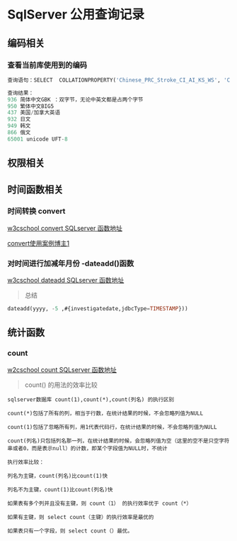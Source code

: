 # SqlServer 公用查询记录

## 编码相关

### 查看当前库使用到的编码


```sql
查询语句：SELECT  COLLATIONPROPERTY('Chinese_PRC_Stroke_CI_AI_KS_WS', 'CodePage')；

查询结果： 
936 简体中文GBK ：双字节，无论中英文都是占两个字节
950 繁体中文BIG5 
437 美国/加拿大英语 
932 日文 
949 韩文 
866 俄文 
65001 unicode UFT-8
```


## 权限相关


## 时间函数相关


### 时间转换  convert 

[w3cschool convert SQLserver 函数地址](https://www.w3school.com.cn/sql/func_convert.asp)

[convert使用案例博主1](https://blog.csdn.net/lyelyelye/article/details/78799313)




### 对时间进行加减年月份 -dateadd()函数

[w3cschool dateadd SQLserver 函数地址](https://www.w3school.com.cn/sql/func_dateadd.asp)


> 总结


```sql
dateadd(yyyy, -5 ,#{investigatedate,jdbcType=TIMESTAMP}))
```


## 统计函数

### count

[w2cschool count SQLserver 函数地址](https://www.w3school.com.cn/sql/sql_func_count.asp)

> count() 的用法的效率比较


```
sqlserver数据库 count(1),count(*),count(列名) 的执行区别

count(*)包括了所有的列，相当于行数，在统计结果的时候，不会忽略列值为NULL

count(1)包括了忽略所有列，用1代表代码行，在统计结果的时候，不会忽略列值为NULL

count(列名)只包括列名那一列，在统计结果的时候，会忽略列值为空（这里的空不是只空字符串或者0，而是表示null）的计数，即某个字段值为NULL时，不统计

执行效率比较：

列名为主键，count(列名)比count(1)快

列名不为主键，count(1)比count(列名)快

如果表有多个列并且没有主键，则 count（1） 的执行效率优于 count（*）

如果有主键，则 select count（主键）的执行效率是最优的

如果表只有一个字段，则 select count（）最优。
```


